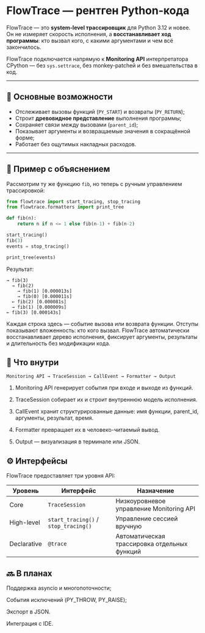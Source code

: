 # FlowTrace — рентген Python-кода

FlowTrace — это **system-level трассировщик** для Python 3.12 и новее.  
Он не измеряет скорость исполнения, а **восстанавливает ход программы**: кто вызвал кого, с какими аргументами и чем всё закончилось.  

FlowTrace подключается напрямую к **Monitoring API** интерпретатора CPython — без `sys.settrace`, без monkey-patchей и без вмешательства в код.

---

## 🚀 Основные возможности

- Отслеживает вызовы функций (`PY_START`) и возвраты (`PY_RETURN`);
- Строит **древовидное представление** выполнения программы;
- Сохраняет связи между вызовами (`parent_id`);
- Показывает аргументы и возвращаемые значения в сокращённой форме;
- Работает без ощутимых накладных расходов.

---

## 🔧 Пример с объяснением

Рассмотрим ту же функцию `fib`, но теперь с ручным управлением трассировкой:

```python
from flowtrace import start_tracing, stop_tracing
from flowtrace.formatters import print_tree

def fib(n):
    return n if n <= 1 else fib(n-1) + fib(n-2)

start_tracing()
fib(3)
events = stop_tracing()

print_tree(events)
```
Результат:
```
→ fib(3)
  → fib(2)
    → fib(1) [0.000013s]
    → fib(0) [0.000011s]
  ← fib(2) [0.000081s]
  → fib(1) [0.000009s]
← fib(3) [0.000143s]
```

Каждая строка здесь — событие вызова или возврата функции.
Отступы показывают вложенность: кто кого вызвал.
FlowTrace автоматически восстанавливает дерево исполнения,
фиксирует аргументы, результаты и длительность без модификации кода.

## 🧠 Что внутри
```
Monitoring API → TraceSession → CallEvent → Formatter → Output
```

1. Monitoring API генерирует события при входе и выходе из функций.

2. TraceSession собирает их и строит внутреннюю модель исполнения.

3. CallEvent хранит структурированные данные: имя функции, parent_id, аргументы, результат, время.

4. Formatter превращает их в человеко-читаемый вывод.

5. Output — визуализация в терминале или JSON.

## ⚙️ Интерфейсы

FlowTrace предоставляет три уровня API:

| Уровень     | Интерфейс                            | Назначение                                   |
| ----------- | ------------------------------------ | -------------------------------------------- |
| Core        | `TraceSession`                       | Низкоуровневое управление Monitoring API     |
| High-level  | `start_tracing()` / `stop_tracing()` | Управление сессией вручную                   |
| Declarative | `@trace`                             | Автоматическая трассировка отдельных функций |

## 🔜 В планах

Поддержка asyncio и многопоточности;

События исключений (PY_THROW, PY_RAISE);

Экспорт в JSON.

Интеграция с IDE.
